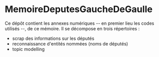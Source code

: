 # MemoireDeputesGaucheDeGaulle


Ce dépôt contient les annexes numériques -- en premier lieu les codes utilisés --, de ce mémoire. Il se décompose en trois répertoires : 

- scrap des informations sur les députés
- reconnaissance d'entités nommées (noms de députés)
- topic modelling
